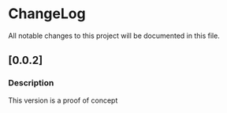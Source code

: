 # ChangeLog
All notable changes to this project will be documented in this file.

## [0.0.2]

### Description
This version is a proof of concept
